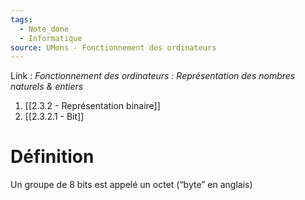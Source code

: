 ```yaml
---
tags:
  - Note_done
  - Informatique
source: UMons - Fonctionnement des ordinateurs
---
```


Link :
_Fonctionnement des ordinateurs : Représentation des nombres naturels & entiers_
1. [[2.3.2 - Représentation binaire]]
2. [[2.3.2.1 - Bit]]

# Définition
Un groupe de 8 bits est appelé un octet (“byte” en anglais)